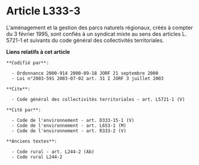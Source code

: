# Article L333-3

L'aménagement et la gestion des parcs naturels régionaux, créés à compter du 3 février 1995, sont confiés à un syndicat mixte
au sens des articles L. 5721-1 et suivants du code général des collectivités territoriales.

**Liens relatifs à cet article**

	**Codifié par**:

	  - Ordonnance 2000-914 2000-09-18 JORF 21 septembre 2000
	  - Loi n°2003-591 2003-07-02 art. 31 I JORF 3 juillet 2003

	**Cite**:

	  - Code général des collectivités territoriales - art. L5721-1 (V)

	**Cité par**:

	  - Code de l'environnement - art. D333-15-1 (V)
	  - Code de l'environnement - art. L653-1 (M)
	  - Code de l'environnement - art. R333-2 (V)

	**Anciens textes**:

	  - Code rural - art. L244-2 (Ab)
	  - Code rural L244-2
